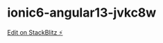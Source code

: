 # ionic6-angular13-jvkc8w

[Edit on StackBlitz ⚡️](https://stackblitz.com/edit/ionic6-angular13-jvkc8w)